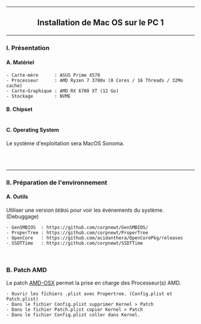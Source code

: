 -----------------------------------------------------------------------------------------------------------------------------
## <p align='center'> Installation de Mac OS sur le PC 1 </p>

-----------------------------------------------------------------------------------------------------------------------------
### I. Présentation
#### A. Matériel
```
- Carte-mère      : ASUS Prime X570
- Processeur      : AMD Ryzen 7 3700x (8 Cores / 16 Threads / 32Mo cache)
- Carte-Graphique : AMD RX 6700 XT (12 Go)
- Stockage        : NVME
```
#### B. Chipset
```
```

#### C. Operating System
Le système d'exploitation sera MacOS Sonoma.

<br />
<br />

-----------------------------------------------------------------------------------------------------------------------------
### II. Préparation de l'environnement
#### A. Outils
Utiliser une version `DEBUG` pour voir les événements du système. (Debuggage)
```
- GenSMBIOS  : https://github.com/corpnewt/GenSMBIOS/
- ProperTree : https://github.com/corpnewt/ProperTree
- OpenCore   : https://github.com/acidanthera/OpenCorePkg/releases
- SSDTTime   : https://github.com/corpnewt/SSDTTime
```

<br />

### B. Patch AMD
Le patch [AMD-OSX](https://github.com/AMD-OSX/AMD_Vanilla) permet la prise en charge des Processeur(s) AMD.
``` 
- Ouvrir les fîchiers .plist avec Propertree. (Config.plist et Patch.plist)
- Dans le fichier Config.plist supprimer Kernel > Patch
- Dans le fichier Patch.plist copier Kernel > Patch
- Dans le fichier Config.plist coller dans Kernel.
```



